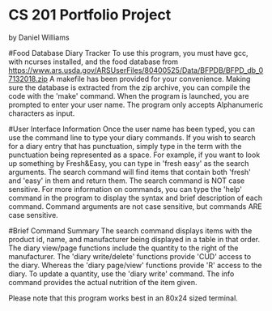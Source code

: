 # CS 201 Portfolio Project
by Daniel Williams

#Food Database Diary Tracker
To use this program, you must have gcc, with ncurses installed, and the food database from https://www.ars.usda.gov/ARSUserFiles/80400525/Data/BFPDB/BFPD_db_07132018.zip
A makefile has been provided for your convenience. Making sure the database is extracted from the zip archive, you can compile the code with the 'make' command.
When the program is launched, you are prompted to enter your user name. The program only accepts Alphanumeric characters as input.

#User Interface Information
Once the user name has been typed, you can use the command line to type your diary commands. If you wish to search for a diary entry that has punctuation, simply type in the term with the punctuation being represented as a space. For example, if you want to look up something by Fresh&Easy, you can type in 'fresh easy' as the search arguments. The search command will find items that contain both 'fresh' and 'easy' in them and return them. The search command is NOT case sensitive.
For more information on commands, you can type the 'help' command in the program to display the syntax and brief description of each command. Command arguments are not case sensitive, but commands ARE case sensitive.

#Brief Command Summary
The search command displays items with the product id, name, and manufacturer being displayed in a table in that order. The diary view/page functions include the quantity to the right of the manufacturer.
The 'diary write/delete' functions provide 'CUD' access to the diary. Whereas the 'diary page/view' functions provide 'R' access to the diary. To update a quantity, use the 'diary write' command.
The info command provides the actual nutrition of the item given.

Please note that this program works best in an 80x24 sized terminal.
